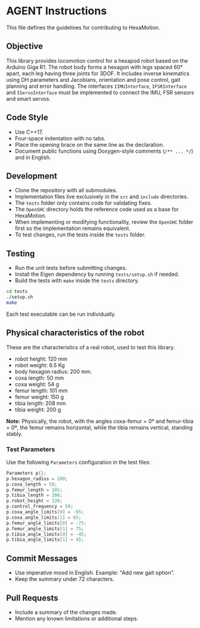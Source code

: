 # AGENT Instructions

This file defines the guidelines for contributing to HexaMotion.

## Objective

This library provides locomotion control for a hexapod robot based on the Arduino Giga R1. The robot body forms a hexagon with legs spaced 60° apart, each leg having three joints for 3DOF. It includes inverse kinematics using DH parameters and Jacobians, orientation and pose control, gait planning and error handling. The interfaces `IIMUInterface`, `IFSRInterface` and `IServoInterface` must be implemented to connect the IMU, FSR sensors and smart servos.

## Code Style

-   Use C++17.
-   Four-space indentation with no tabs.
-   Place the opening brace on the same line as the declaration.
-   Document public functions using Doxygen-style comments (`/** ... */`) and in English.

## Development

-   Clone the repository with all submodules.
-   Implementation files live exclusively in the `src` and `include` directories.
-   The `tests` folder only contains code for validating fixes.
-   The `OpenSHC` directory holds the reference code used as a base for HexaMotion.
-   When implementing or modifying functionality, review the `OpenSHC` folder first so the implementation remains equivalent.
-   To test changes, run the tests inside the `tests` folder.

## Testing

-   Run the unit tests before submitting changes.
-   Install the Eigen dependency by running `tests/setup.sh` if needed.
-   Build the tests with `make` inside the `tests` directory.

```bash
cd tests
./setup.sh
make
```

Each test executable can be run individually.

## Physical characteristics of the robot

These are the characteristics of a real robot, used to test this library.

-   robot height: 120 mm
-   robot weight: 6.5 Kg
-   body hexagon radius: 200 mm.
-   coxa length: 50 mm
-   coxa weight: 54 g
-   femur length: 101 mm
-   femur weight: 150 g
-   tibia length: 208 mm
-   tibia weight: 200 g

**Note:** Physically, the robot, with the angles coxa-femur = 0º and femur-tibia = 0º, the femur remains horizontal, while the tibia remains vertical, standing stably.

### Test Parameters

Use the following `Parameters` configuration in the test files:

```cpp
Parameters p{};
p.hexagon_radius = 200;
p.coxa_length = 50;
p.femur_length = 101;
p.tibia_length = 208;
p.robot_height = 120;
p.control_frequency = 50;
p.coxa_angle_limits[0] = -65;
p.coxa_angle_limits[1] = 65;
p.femur_angle_limits[0] = -75;
p.femur_angle_limits[1] = 75;
p.tibia_angle_limits[0] = -45;
p.tibia_angle_limits[1] = 45;
```

## Commit Messages

-   Use imperative mood in English. Example: "Add new gait option".
-   Keep the summary under 72 characters.

## Pull Requests

-   Include a summary of the changes made.
-   Mention any known limitations or additional steps.
